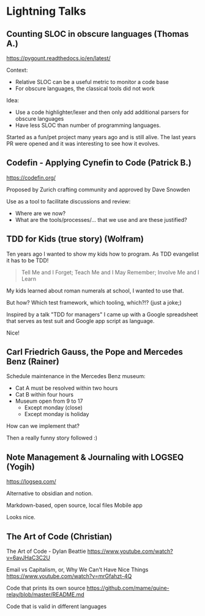 # Lightning Talks

## Counting SLOC in obscure languages (Thomas A.)

https://pygount.readthedocs.io/en/latest/

Context:
- Relative SLOC can be a useful metric to monitor a code base
- For obscure languages, the classical tools did not work

Idea:
- Use a code highlighter/lexer and then only add additional parsers for obscure languages
- Have less SLOC than number of programming languages.


Started as a fun/pet project many years ago and is still alive.
The last years PR were opened and it was interesting to see how it evolves.


## Codefin - Applying Cynefin to Code (Patrick B.)

https://codefin.org/

Proposed by Zurich crafting community and approved by Dave Snowden

Use as a tool to facilitate discussions and review:
- Where are we now?
- What are the tools/processes/... that we use and are these justified?


## TDD for Kids (true story) (Wolfram)

Ten years ago I wanted to show my kids how to program.
As TDD evangelist it has to be TDD!

> Tell Me and I Forget; Teach Me and I May Remember; Involve Me and I Learn

My kids learned about roman numerals at school, I wanted to use that.

But how? Which test framework, which tooling, which?!? (just a joke;)

Inspired by a talk "TDD for managers" I came up with a Google spreadsheet
that serves as test suit and Google app script as language.

Nice!


## Carl Friedrich Gauss, the Pope and Mercedes Benz (Rainer)

Schedule maintenance in the Mercedes Benz museum:
- Cat A must be resolved within two hours
- Cat B within four hours
- Museum open from 9 to 17
  - Except monday (close)
  - Except monday is holiday

How can we implement that?

Then a really funny story followed :)


## Note Management & Journaling with LOGSEQ (Yogih)

https://logseq.com/

Alternative to obsidian and notion.

Markdown-based, open source, local files
Mobile app

Looks nice.


## The Art of Code (Christian)

The Art of Code - Dylan Beattie
https://www.youtube.com/watch?v=6avJHaC3C2U

Email vs Capitalism, or, Why We Can't Have Nice Things
https://www.youtube.com/watch?v=mrGfahzt-4Q

Code that prints its own source
https://github.com/mame/quine-relay/blob/master/README.md

Code that is valid in different languages
